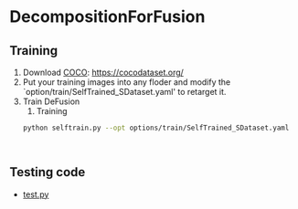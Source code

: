 # DecompositionForFusion

Training
----------
1. Download [COCO](https://github.com/cocodataset/cocoapi): https://cocodataset.org/
2. Put your training images into any floder and modify the `option/train/SelfTrained_SDataset.yaml' to retarget it.
3. Train DeFusion
    1. Training
    ```bash
    python selftrain.py --opt options/train/SelfTrained_SDataset.yaml
    ```
    ```


Testing code
----------

* [test.py](test.py)
 
